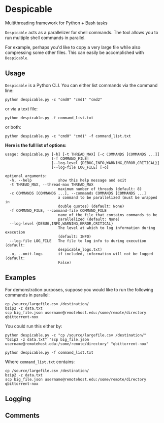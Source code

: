 # Despicable
Multithreading framework for Python + Bash tasks

`Despicable` acts as a parallelizer for shell commands. The tool allows you to run multiple shell commands in parallel.

For example, perhaps you'd like to copy a very large file while also compressing some other files. This can easily be accomplished with `Despicable`.

## Usage
`Despicable` is a Python CLI. You can either list commands via the command line:
```
python despicable.py -c "cmd0" "cmd1" "cmd2"
```
or via a text file:
```
python despicable.py -f command_list.txt
```
or both:
```
python despicable.py -c "cmd0" "cmd1" -f command_list.txt
```

**Here is the full list of options:**
```
usage: despicable.py [-h] [-t THREAD_MAX] [-c COMMANDS [COMMANDS ...]]
                     [-f COMMAND_FILE]
                     [--log-level {DEBUG,INFO,WARNING,ERROR,CRITICAL}]
                     [--log-file LOG_FILE] [-o]

optional arguments:
  -h, --help            show this help message and exit
  -t THREAD_MAX, --thread-max THREAD_MAX
                        maximum number of threads (default: 8)
  -c COMMANDS [COMMANDS ...], --commands COMMANDS [COMMANDS ...]
                        a command to be parallelized (must be wrapped in
                        double quotes) (default: None)
  -f COMMAND_FILE, --command-file COMMAND_FILE
                        name of the file that contains commands to be
                        parallelized (default: None)
  --log-level {DEBUG,INFO,WARNING,ERROR,CRITICAL}
                        The level at which to log information during execution
                        (default: INFO)
  --log-file LOG_FILE   The file to log info to during execution (default:
                        despicable_logs.txt)
  -o, --omit-logs       if included, information will not be logged (default:
                        False)
```

## Examples
For demonstration purposes, suppose you would like to run the following commands in parallel:
```
cp /source/largefile.csv /destination/
bzip2 -z data.txt
scp big_file.json username@remotehost.edu:/some/remote/directory
qbittorrent-nox
```
You could run this either by:
```
python despicable.py -c "cp /source/largefile.csv /destination/" "bzip2 -z data.txt" "scp big_file.json username@remotehost.edu:/some/remote/directory" "qbittorrent-nox"
```
```
python despicable.py -f command_list.txt
```
Where `command_list.txt` contains:
```
cp /source/largefile.csv /destination/
bzip2 -z data.txt
scp big_file.json username@remotehost.edu:/some/remote/directory
qbittorrent-nox
```

## Logging

## Comments
